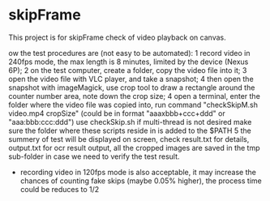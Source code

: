 # skipFrame
  This project is for skipFrame check of video playback on canvas. 

ow the test procedures are (not easy to be automated):
1 record video in 240fps mode, the max length is 8 minutes, limited by the device (Nexus 6P);
2 on the test computer, create a folder, copy the video file into it;
3 open the video file with VLC player, and take a snapshot;
4 then open the snapshot with imageMagick, use crop tool to draw a rectangle around the counter number area, note down the crop size;
4 open a terminal, enter the folder where the video file was copied into, run command "checkSkipM.sh video.mp4 cropSize" (could be in format "aaaxbbb+ccc+ddd" or "aaa:bbb:ccc:ddd")
    use checkSkip.sh if multi-thread is not desired
    make sure the folder where these scripts reside in is added to the $PATH
5 the summery of test will be displayed on screen, check result.txt for details, output.txt for ocr result output, all the cropped images are saved in the tmp sub-folder in case we need to verify the test result.

  - recording video in 120fps mode is also acceptable, it may increase the chances of counting fake skips (maybe 0.05% higher), the process time could be reduces to 1/2
